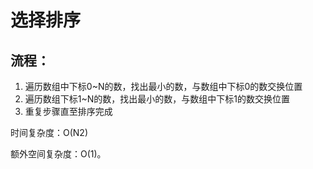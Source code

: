 # 选择排序

## 流程：
1. 遍历数组中下标0~N的数，找出最小的数，与数组中下标0的数交换位置
2. 遍历数组下标1~N的数，找出最小的数，与数组中下标1的数交换位置
3. 重复步骤直至排序完成

时间复杂度：O(N2)

额外空间复杂度：O(1)。